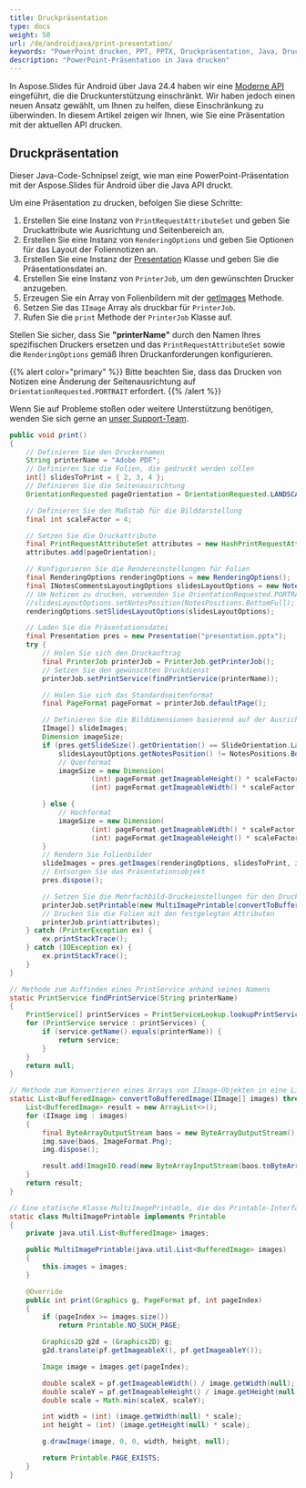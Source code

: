 ```yaml
---
title: Druckpräsentation
type: docs
weight: 50
url: /de/androidjava/print-presentation/
keywords: "PowerPoint drucken, PPT, PPTX, Druckpräsentation, Java, Drucker, PrinterJob, PrintService"
description: "PowerPoint-Präsentation in Java drucken"
---
```


In Aspose.Slides für Android über Java 24.4 haben wir eine [Moderne API](https://docs.aspose.com/slides/androidjava/modern-api/) eingeführt, die die Druckunterstützung einschränkt. Wir haben jedoch einen neuen Ansatz gewählt, um Ihnen zu helfen, diese Einschränkung zu überwinden. In diesem Artikel zeigen wir Ihnen, wie Sie eine Präsentation mit der aktuellen API drucken.

## Druckpräsentation

Dieser Java-Code-Schnipsel zeigt, wie man eine PowerPoint-Präsentation mit der Aspose.Slides für Android über die Java API druckt.

Um eine Präsentation zu drucken, befolgen Sie diese Schritte:

1. Erstellen Sie eine Instanz von `PrintRequestAttributeSet` und geben Sie Druckattribute wie Ausrichtung und Seitenbereich an.
2. Erstellen Sie eine Instanz von `RenderingOptions` und geben Sie Optionen für das Layout der Foliennotizen an.
3. Erstellen Sie eine Instanz der [Presentation](https://reference.aspose.com/slides/androidjava/com.aspose.slides/presentation/) Klasse und geben Sie die Präsentationsdatei an.
4. Erstellen Sie eine Instanz von `PrinterJob`, um den gewünschten Drucker anzugeben.
5. Erzeugen Sie ein Array von Folienbildern mit der [getImages](https://reference.aspose.com/slides/androidjava/com.aspose.slides/presentation/#getImages-com.aspose.slides.IRenderingOptions-int---java.awt.Dimension-) Methode.
6. Setzen Sie das `IImage` Array als druckbar für `PrinterJob`.
7. Rufen Sie die `print` Methode der `PrinterJob` Klasse auf.

Stellen Sie sicher, dass Sie **"printerName"** durch den Namen Ihres spezifischen Druckers ersetzen und das `PrintRequestAttributeSet` sowie die `RenderingOptions` gemäß Ihren Druckanforderungen konfigurieren.

{{% alert color="primary" %}} 
Bitte beachten Sie, dass das Drucken von Notizen eine Änderung der Seitenausrichtung auf `OrientationRequested.PORTRAIT` erfordert.
{{% /alert %}} 

Wenn Sie auf Probleme stoßen oder weitere Unterstützung benötigen, wenden Sie sich gerne an [unser Support-Team](https://forum.aspose.com/c/slides/11).

```java
public void print() 
{
    // Definieren Sie den Druckernamen
    String printerName = "Adobe PDF";
    // Definieren Sie die Folien, die gedruckt werden sollen
    int[] slidesToPrint = { 2, 3, 4 };
    // Definieren Sie die Seitenausrichtung
    OrientationRequested pageOrientation = OrientationRequested.LANDSCAPE;

    // Definieren Sie den Maßstab für die Bilddarstellung
    final int scaleFactor = 4;

    // Setzen Sie die Druckattribute
    final PrintRequestAttributeSet attributes = new HashPrintRequestAttributeSet();
    attributes.add(pageOrientation);

    // Konfigurieren Sie die Rendereinstellungen für Folien
    final RenderingOptions renderingOptions = new RenderingOptions();
    final INotesCommentsLayoutingOptions slidesLayoutOptions = new NotesCommentsLayoutingOptions();
    // Um Notizen zu drucken, verwenden Sie OrientationRequested.PORTRAIT
    //slidesLayoutOptions.setNotesPosition(NotesPositions.BottomFull);
    renderingOptions.setSlidesLayoutOptions(slidesLayoutOptions);

    // Laden Sie die Präsentationsdatei
    final Presentation pres = new Presentation("presentation.pptx");
    try {
        // Holen Sie sich den Druckauftrag
        final PrinterJob printerJob = PrinterJob.getPrinterJob();
        // Setzen Sie den gewünschten Druckdienst
        printerJob.setPrintService(findPrintService(printerName));

        // Holen Sie sich das Standardseitenformat
        final PageFormat pageFormat = printerJob.defaultPage();

        // Definieren Sie die Bilddimensionen basierend auf der Ausrichtung
        IImage[] slideImages;
        Dimension imageSize;
        if (pres.getSlideSize().getOrientation() == SlideOrientation.Landscape &&
            slidesLayoutOptions.getNotesPosition() != NotesPositions.BottomFull) {
            // Querformat
            imageSize = new Dimension(
                    (int) pageFormat.getImageableHeight() * scaleFactor,
                    (int) pageFormat.getImageableWidth() * scaleFactor);

        } else {
            // Hochformat
            imageSize = new Dimension(
                    (int) pageFormat.getImageableWidth() * scaleFactor,
                    (int) pageFormat.getImageableHeight() * scaleFactor);
        }
        // Rendern Sie Folienbilder
        slideImages = pres.getImages(renderingOptions, slidesToPrint, imageSize);
        // Entsorgen Sie das Präsentationsobjekt
        pres.dispose();

        // Setzen Sie die Mehrfachbild-Druckeinstellungen für den Druckauftrag
        printerJob.setPrintable(new MultiImagePrintable(convertToBufferedImage(slideImages)), pageFormat);
        // Drucken Sie die Folien mit den festgelegten Attributen
        printerJob.print(attributes);
    } catch (PrinterException ex) {
        ex.printStackTrace();
    } catch (IOException ex) {
        ex.printStackTrace();
    }
}

// Methode zum Auffinden eines PrintService anhand seines Namens
static PrintService findPrintService(String printerName)
{
    PrintService[] printServices = PrintServiceLookup.lookupPrintServices(null, null);
    for (PrintService service : printServices) {
        if (service.getName().equals(printerName)) {
            return service;
        }
    }
    return null;
}

// Methode zum Konvertieren eines Arrays von IImage-Objekten in eine Liste von BufferedImage-Objekten
static List<BufferedImage> convertToBufferedImage(IImage[] images) throws IOException {
    List<BufferedImage> result = new ArrayList<>();
    for (IImage img : images)
    {
        final ByteArrayOutputStream baos = new ByteArrayOutputStream();
        img.save(baos, ImageFormat.Png);
        img.dispose();

        result.add(ImageIO.read(new ByteArrayInputStream(baos.toByteArray())));
    }
    return result;
}

// Eine statische Klasse MultiImagePrintable, die das Printable-Interface implementiert
static class MultiImagePrintable implements Printable
{
    private java.util.List<BufferedImage> images;

    public MultiImagePrintable(java.util.List<BufferedImage> images)
    {
        this.images = images;
    }

    @Override
    public int print(Graphics g, PageFormat pf, int pageIndex)
    {
        if (pageIndex >= images.size())
            return Printable.NO_SUCH_PAGE;

        Graphics2D g2d = (Graphics2D) g;
        g2d.translate(pf.getImageableX(), pf.getImageableY());

        Image image = images.get(pageIndex);

        double scaleX = pf.getImageableWidth() / image.getWidth(null);
        double scaleY = pf.getImageableHeight() / image.getHeight(null);
        double scale = Math.min(scaleX, scaleY);

        int width = (int) (image.getWidth(null) * scale);
        int height = (int) (image.getHeight(null) * scale);

        g.drawImage(image, 0, 0, width, height, null);

        return Printable.PAGE_EXISTS;
    }
}
```